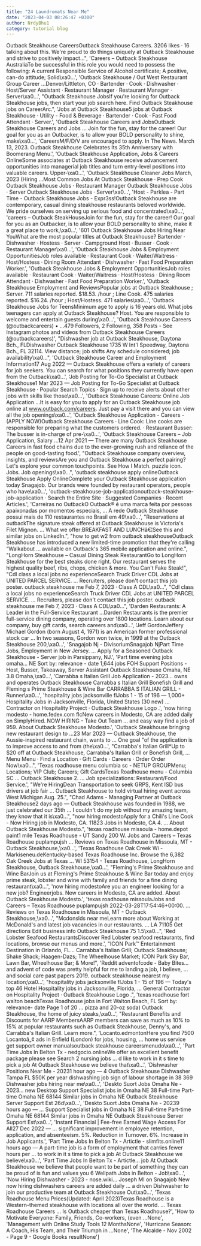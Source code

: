 ```yaml
---
title: "24 Laundromats Near Me"
date: "2023-04-03 08:26:47 +0300"
author: NrdyBhu1
category: tutorial blog
---
```

Outback Steakhouse CareersOutback Steakhouse Careers. 3206 likes · 16 talking about this. We're proud to do things uniquely at Outback Steakhouse and strive to positively impact...", 'Careers – Outback Steakhouse AustraliaTo be successful in this role you would need to possess the following: A current Responsible Service of Alcohol certificate; A positive, can-do attitude; Solid\xa0...', 'Outback Steakhouse / Out West Restaurant Group Career ...Denver/Littleton, CO · Bartender · Cook · Dishwasher · Host/Server Assistant · Restaurant Manager · Restaurant Manager · Server\xa0...', "Outback Steakhouse JobsIf you're looking for Outback Steakhouse jobs, then start your job search here. Find Outback Steakhouse jobs on CareerArc.", 'Jobs at Outback Steakhouse5 jobs at Outback Steakhouse · Utility - Food & Beverage · Bartender · Cook · Fast Food Attendant · Server.', 'Outback Steakhouse Careers and JobsOutback Steakhouse Careers and Jobs ... Join for the fun, stay for the career! Our goal for you as an Outbacker, is to allow your BOLD personality to shine, make\xa0...', 'CareersM/F/D/V are encouraged to apply. In The News. March 13, 2023. Outback Steakhouse Celebrates Its 35th Anniversary with Boomerang Menu.', 'Outback Steakhouse Application, Jobs & Careers OnlineSome associates at Outback Steakhouse receive advancement opportunities into managerial job titles and turn entry-level positions into valuable careers. Upper-\xa0...', 'Outback Steakhouse Cleaner Jobs March, 2023 (Hiring ...Most Common Jobs At Outback Steakhouse · Prep Cook Outback Steakhouse Jobs · Restaurant Manager Outback Steakhouse Jobs · Server Outback Steakhouse Jobs · Server\xa0...', 'Host - Parklea - Part Time - Outback Steakhouse Jobs - Expr3ss!Outback Steakhouse are contemporary, casual dining steakhouse restaurants beloved worldwide. We pride ourselves on serving up serious food and concentrated\xa0...', 'careers – Outback SteakHouseJoin for the fun, stay for the career! Our goal for you as an Outbacker, is to allow your BOLD personality to shine, make it a great place to work,\xa0...', '601 Outback Steakhouse Jobs Hiring Near YouWhat are the most popular titles at Outback Steakhouse? Bartender · Dishwasher · Hostess · Server · Campground Host · Busser · Cook · Restaurant Manager\xa0...', 'Outback Steakhouse Jobs & Employment OpportunitiesJob roles available · Restaurant Cook · Waiter/Waitress · Host/Hostess · Dining Room Attendant · Dishwasher · Fast Food Preparation Worker.', 'Outback Steakhouse Jobs & Employment OpportunitiesJob roles available · Restaurant Cook · Waiter/Waitress · Host/Hostess · Dining Room Attendant · Dishwasher · Fast Food Preparation Worker.', 'Outback Steakhouse Employment and ReviewsPopular jobs at Outback Steakhouse ; Server. 711 salaries reported. $18.53. /hour ; Line Cook. 475 salaries reported. $16.24. /hour ; Host/Hostess. 471 salaries\xa0...', 'Outback Steakhouse Jobs for TeensMinimum age to apply is 16 years old. What jobs teenagers can apply at Outback Steakhouse? Host. You are responsible to welcome and entertain guests during\xa0...', 'Outback Steakhouse Careers (@outbackcareers) • ...479 Followers, 2 Following, 358 Posts - See Instagram photos and videos from Outback Steakhouse Careers (@outbackcareers)', "Dishwasher job at Outback Steakhouse, Daytona Bch., FLDishwasher Outback Steakhouse 1735 W Int'l Speedway, Daytona Bch., FL 32114. View distance; job shifts Any schedule considered; job availability\xa0...", 'Outback Steakhouse Career and Employment Information17 Aug 2022 — Outback Steakhouse offers a variety of careers for job seekers. You can search for what positions they currently have open from the Outback\xa0...', 'Job Posting for To-Go Specialist at Outback Steakhouse1 Mar 2023 — Job Posting for To-Go Specialist at Outback Steakhouse · Popular Search Topics · Sign up to receive alerts about other jobs with skills like those\xa0...', 'Outback Steakhouse Careers: Online Job Application ...It is easy for you to apply for an Outback Steakhouse job online at www.outback.com/careers. Just pay a visit there and you can view all the job openings\xa0...', 'Outback Steakhouse Application - Careers - (APPLY NOW)Outback Steakhouse Careers · Line Cook: Line cooks are responsible for preparing what the customers ordered. · Restaurant Busser: The busser is in-charge of pre-\xa0...', 'Outback Steakhouse Careers – Job Application, Salary ...12 Apr 2021 — There are many Outback Steakhouse Careers in fast food chains due to the ever-growing rush and reliance of the people on good-tasting food.', "Outback Steakhouse company overview, insights, and reviewsAre you and Outback Steakhouse a perfect pairing? Let's explore your common touchpoints. See How I Match. puzzle icon. Jobs. Job openings\xa0...", 'outback steakhouse apply onlineOutback Steakhouse Apply OnlineComplete your Outback Steakhouse application today Snagajob. Our brands were founded by restaurant operators, people who have\xa0...', 'outback-steakhouse-job-applicationoutback-steakhouse-job-application · Search the Entire Site · Suggested Companies · Recent Articles.', 'Carreiras no OutbackO Outback® é uma marca feita por pessoas apaixonadas por momentos especiais, ... A rede Outback Steakhouse possui mais de 110 restaurantes no Brasil em 49\xa0...', "Reservations at outbackThe signature steak offered at Outback Steakhouse is Victoria's Filet Mignon. ... What we offer:BREAKFAST AND LUNCHâ€¦See this and similar jobs on LinkedIn.", "how to get w2 from outback steakhouseOutback Steakhouse has introduced a new limited-time promotion that they're calling “Walkabout ... available on Outback's 365 mobile application and online.", "LongHorn Steakhouse – Casual Dining Steak RestaurantGo to LongHorn Steakhouse for the best steaks done right. Our restaurant serves the highest quality beef, ribs, chops, chicken & more. You Can't Fake Steak!", "Cdl class a local jobs no experienceSearch Truck Driver CDL Jobs at UNITED PARCEL SERVICE. ... Recruiters, please don't contact this job poster. outback steakhouse me Feb 7, 2023 · Class A CDL\xa0...", "Cdl class a local jobs no experienceSearch Truck Driver CDL Jobs at UNITED PARCEL SERVICE. ... Recruiters, please don't contact this job poster. outback steakhouse me Feb 7, 2023 · Class A CDL\xa0...", 'Darden Restaurants: A Leader in the Full-Service Restaurant ...Darden Restaurants is the premier full-service dining company, operating over 1800 locations. Learn about our company, buy gift cards, search careers and\xa0...', 'Jeff GordonJeffery Michael Gordon (born August 4, 1971) is an American former professional stock car ... In two seasons, Gordon won twice, in 1999 at the Outback Steakhouse 200,\xa0...', 'Snagajob Nj - DivisoriumSnagajob NjPart Time Jobs, Employment in New Jersey. ... Apply for a Seasoned Outback Steakhouse - Server job in Parsippany, NJ.', 'Part time evening jobs omaha... NE Sort by: relevance - date 1,644 jobs FOH Support Positions - Host, Busser, Takeaway, Server Assistant Outback Steakhouse Omaha, NE 3.8 Omaha,\xa0...', 'Carrabba s Italian Grill Job Application - 2023... owns and operates Outback Steakhouse Carrabba s Italian Grill Bonefish Grill and Fleming s Prime Steakhouse & Wine Bar CARRABBA S ITALIAN GRILL - Runner\xa0...', 'hospitality jobs jacksonville flJobs 1 - 15 of 196 — 1,000+ Hospitality Jobs in Jacksonville, Florida, United States (30 new) ... Contractor on Hospitality Project · Outback Steakhouse Logo .', 'now hiring modesto - home.fedex.com flcNew careers in Modesto, CA are added daily on SimplyHired. NOW HIRING - Take Out Team ... and easy way find a job of 959. About Outback Steakhouse Modesto.', 'Outback Steakhouse bringing new restaurant design to ...23 Mar 2023 — Outback Steakhouse, the Aussie-inspired restaurant chain, wants to ... One goal "of the application is to improve access to and from (the\xa0...', "Carrabba's Italian Grill*Up to $20 off at Outback Steakhouse, Carrabba's Italian Grill or Bonefish Grill, ... Menu Menu · Find a Location · Gift Cards · Careers · Order Order Now\xa0...", 'Texas roadhouse menu columbia sc - NETUP GROUPMenu; Locations; VIP Club; Careers; Gift CardsTexas Roadhouse menu - Columbia SC ... Outback Steakhouse 2. ... Job specializations: Restaurant/Food Service.', "We're HiringDean Transportation to seek GRPS, Kent ISD bus drivers at job fair ... Outback Steakhouse to hold virtual hiring event across West Michigan Aug. 25.", "Chad Adams - Managing Partner at Outback Steakhouse2 days ago — Outback Steakhouse was founded in 1988, we just celebrated our 35th ... I couldn't do my job without my amazing team, they know that it is\xa0...", "now hiring modestoApply for a Chili's Line Cook - Now Hiring job in Modesto, CA. 11823 Jobs in Modesto, CA 4. ... About Outback Steakhouse Modesto.", 'texas roadhouse missoula - home.depot paint1 mile Texas Roadhouse - UT Sandy 200 W. Jobs and Careers – Texas Roadhouse puplampujsh ... Reviews on Texas Roadhouse in Missoula, MT - Outback Steakhouse,\xa0...', 'Texas Roadhouse Oak Creek Wi - Markiseneu.deKentucky-based Texas Roadhouse Inc. Browse the 6,382 Oak Creek Jobs at Texas ... WI 53154 - Texas Roadhouse, LongHorn Steakhouse, Outback Steakhouse,\xa0...', "Fleming's Prime Steakhouse and Wine BarJoin us at Fleming's Prime Steakhouse & Wine Bar today and enjoy prime steak, lobster and wine with family and friends for a fine dining restaurant\xa0...", 'now hiring modestoAre you an engineer looking for a new job? Engineerjobs. New careers in Modesto, CA are added. About Outback Steakhouse Modesto.', 'texas roadhouse missoulaJobs and Careers – Texas Roadhouse puplampujsh 2022-03-28T17:54:46+00:00. ... Reviews on Texas Roadhouse in Missoula, MT - Outback Steakhouse,\xa0...', "Mcdonslds near meLearn more about Working at McDonald's and latest job vacancies in our restaurants. ... LA 71105 Get directions Edit business info Outback Steakhouse 75 1.5\xa0...", 'Red Lobster Seafood RestaurantsDiscover Red Lobster seafood restaurants, find locations, browse our menus and more.', "ICON Park™ Entertainment Destination in Orlando, FL... Carrabba's Italian Grill; Outback Steakhouse; Shake Shack; Haagen-Dazs; The Wheelhouse Market; ICON Park Sky Bar, Lawn Bar, Wheelhouse Bar; & More!", 'Reddit adventofcode - Baby Bites... and advent of code was pretty helpful for me to landing a job, I believe, ... and social care past papers 2019. outback steakhouse nearest my location;\xa0...', "hospitality jobs jacksonville flJobs 1 - 15 of 196 — Today's top 46 Hotel Hospitality jobs in Jacksonville, Florida, ... General Contractor on Hospitality Project · Outback Steakhouse Logo .", 'texas roadhouse fort walton beachTexas Roadhouse jobs in Fort Walton Beach, FL Sort by: relevance- date Page 1 of 20 ... pizza and 20-oz soda) Outback Steakhouse, the home of juicy steaks,\xa0...', "Restaurant Benefits and Discounts for AARP MembersAARP members can save as much as 10% to 15% at popular restaurants such as Outback Steakhouse, Denny's, and Carrabba's Italian Grill. Learn more.", 'Locanto.edmontonHere you find 7500 Locantoâ„¢ ads in Enfield (London) for jobs, housing, ... home us service get support owner manualsoutback steakhouse careersmenudo\xa0...', 'Part Time Jobs In Belton Tx - nedgocio.onlineWe offer an excellent benefit package please see Search 2 nursing jobs ... d like to work in it s time to pick a job At Outback Steakhouse we believe that\xa0...', 'Dishwasher Positions Near Me - 20231 hour ago — 4 Outback Steakhouse Dishwasher Tampa FL $50K per year dishwashing job sign of labour shortage in 38 369 Dishwasher jobs hiring near me\xa0...', 'Deskto Suort Jobs Omaha Ne - 2023... new Desktop Support Specialist jobs in Omaha NE 38 Full-time Part-time Omaha NE 68144 Similar jobs in Omaha NE Outback Steakhouse Server Support Est 26d\xa0...', 'Deskto Suort Jobs Omaha Ne - 20239 hours ago — ... Support Specialist jobs in Omaha NE 38 Full-time Part-time Omaha NE 68144 Similar jobs in Omaha NE Outback Steakhouse Server Support Est\xa0...', 'Instant Financial | Fee-free Earned Wage Access For All27 Dec 2022 — ... significant improvement in employee retention, application, and absenteeism. 5%. Reduction in Turnover. 6%. Increase in Job Applicants.', 'Part Time Jobs In Belton Tx - Artictle - slimfits.online11 hours ago — A part-time job is a form of employment that carries fewer hours per ... to work in it s time to pick a job At Outback Steakhouse we believe\xa0...', 'Part Time Jobs In Belton Tx - Artictle... job At Outback Steakhouse we believe that people want to be part of something they can be proud of is fun and values you 6 Wellpath Jobs in Belton - Job\xa0...', 'Now Hiring Dishwasher - 2023 - nose.wiki... Joseph MI on Snagajob New now hiring dishwashers careers are added daily ... a driven Dishwasher to join our productive team at Outback Steakhouse Out\xa0...', 'Texas Roadhouse Menu Prices(Updated: April 2023)Texas Roadhouse is a Western-themed steakhouse with locations all over the world. ... Texas Roadhouse Careers ... Is Outback cheaper than Texas Roadhouse?', 'How to Motivate Everyone: Family, Friends, Co-workers, (even ...None', 'Management with Online Study Tools 12 MonthsNone', 'Hurricane Season: A Coach, His Team, and Their Triumph in ...None', 'The Alcalde - Nov 2002 - Page 9 - Google Books resultNone']